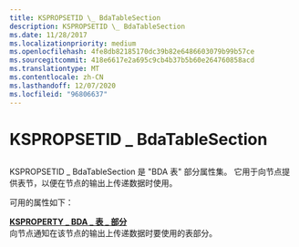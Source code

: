 ```yaml
---
title: KSPROPSETID \_ BdaTableSection
description: KSPROPSETID \_ BdaTableSection
ms.date: 11/28/2017
ms.localizationpriority: medium
ms.openlocfilehash: 4fe8db82185170dc39b82e6486603079b99b57ce
ms.sourcegitcommit: 418e6617e2a695c9cb4b37b5b60e264760858acd
ms.translationtype: MT
ms.contentlocale: zh-CN
ms.lasthandoff: 12/07/2020
ms.locfileid: "96806637"
---
```

# <a name="kspropsetid_bdatablesection"></a>KSPROPSETID \_ BdaTableSection


## <span id="ddk_kspropsetid_bdatablesection_ks"></span><span id="DDK_KSPROPSETID_BDATABLESECTION_KS"></span>


KSPROPSETID \_ BdaTableSection 是 "BDA 表" 部分属性集。 它用于向节点提供表节，以便在节点的输出上传递数据时使用。

可用的属性如下：

<span id="KSPROPERTY_BDA_TABLE_SECTION"></span><span id="ksproperty_bda_table_section"></span>[**KSPROPERTY \_ BDA \_ 表 \_ 部分**](ksproperty-bda-table-section.md)  
向节点通知在该节点的输出上传递数据时要使用的表部分。

 

 





